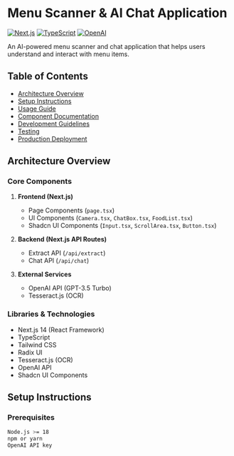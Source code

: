 # Menu Scanner & AI Chat Application

[![Next.js](https://img.shields.io/badge/Next.js-14-black)](https://nextjs.org/)
[![TypeScript](https://img.shields.io/badge/TypeScript-5.0-blue)](https://www.typescriptlang.org/)
[![OpenAI](https://img.shields.io/badge/OpenAI-API-412991)](https://openai.com/)

An AI-powered menu scanner and chat application that helps users understand and interact with menu items.

## Table of Contents
- [Architecture Overview](#architecture-overview)
- [Setup Instructions](#setup-instructions)
- [Usage Guide](#usage-guide)
- [Component Documentation](#component-documentation)
- [Development Guidelines](#development-guidelines)
- [Testing](#testing)
- [Production Deployment](#production-deployment)

## Architecture Overview

### Core Components
1. **Frontend (Next.js)**
   - Page Components (`page.tsx`)
   - UI Components (`Camera.tsx`, `ChatBox.tsx`, `FoodList.tsx`)
   - Shadcn UI Components (`Input.tsx`, `ScrollArea.tsx`, `Button.tsx`)

2. **Backend (Next.js API Routes)**
   - Extract API (`/api/extract`)
   - Chat API (`/api/chat`)

3. **External Services**
   - OpenAI API (GPT-3.5 Turbo)
   - Tesseract.js (OCR)

### Libraries & Technologies
- Next.js 14 (React Framework)
- TypeScript
- Tailwind CSS
- Radix UI
- Tesseract.js (OCR)
- OpenAI API
- Shadcn UI Components

## Setup Instructions

### Prerequisites
```bash
Node.js >= 18
npm or yarn
OpenAI API key